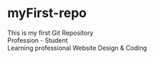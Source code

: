 # myFirst-repo
This is my first Git Repository
<br>
Profession - Student
<br>
Learning professional Website Design & Coding
